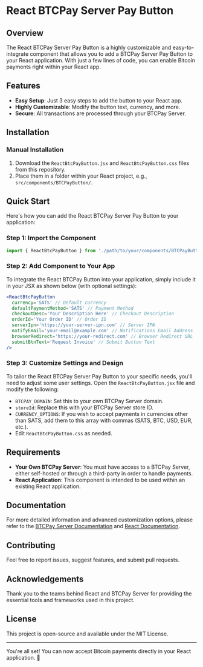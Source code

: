 # React BTCPay Server Pay Button

## Overview

The React BTCPay Server Pay Button is a highly customizable and easy-to-integrate component that allows you to add a BTCPay Server Pay Button to your React application. With just a few lines of code, you can enable Bitcoin payments right within your React app.

## Features

- **Easy Setup**: Just 3 easy steps to add the button to your React app.
- **Highly Customizable**: Modify the button text, currency, and more.
- **Secure**: All transactions are processed through your BTCPay Server.

## Installation

### Manual Installation

1. Download the `ReactBtcPayButton.jsx` and `ReactBtcPayButton.css` files from this repository.
2. Place them in a folder within your React project, e.g., `src/components/BTCPayButton/`.

## Quick Start

Here's how you can add the React BTCPay Server Pay Button to your application:

### Step 1: Import the Component

```jsx
import { ReactBtcPayButton } from './path/to/your/components/BTCPayButton/ReactBtcPayButton';
```

### Step 2: Add Component to Your App

To integrate the React BTCPay Button into your application, simply include it in your JSX as shown below (with optional settings):

```jsx
<ReactBtcPayButton
  currency='SATS' // Default currency
  defaultPaymentMethod='SATS' // Payment Method
  checkoutDesc='Your Description Here' // Checkout Description
  orderId='Your Order ID' // Order ID
  serverIpn='https://your-server-ipn.com' // Server IPN
  notifyEmail='your-email@example.com' // Notifications Email Address
  browserRedirect='https://your-redirect.com' // Browser Redirect URL
  submitBtnText='Request Invoice' // Submit Button Text
/>
```

### Step 3: Customize Settings and Design

To tailor the React BTCPay Server Pay Button to your specific needs, you'll need to adjust some user settings. Open the `ReactBtcPayButton.jsx` file and modify the following:

- `BTCPAY_DOMAIN`: Set this to your own BTCPay Server domain.
- `storeId`: Replace this with your BTCPay Server store ID.
- `CURRENCY_OPTIONS`: If you wish to accept payments in currencies other than SATS, add them to this array with commas (SATS, BTC, USD, EUR, etc.).
- Edit `ReactBtcPayButton.css` as needed.

## Requirements

- **Your Own BTCPay Server**: You must have access to a BTCPay Server, either self-hosted or through a third-party in order to handle payments.
- **React Application**: This component is intended to be used within an existing React application.

## Documentation

For more detailed information and advanced customization options, please refer to the [BTCPay Server Documentation](https://docs.btcpayserver.org/) and [React Documentation](https://legacy.reactjs.org/docs/getting-started.html).

## Contributing

Feel free to report issues, suggest features, and submit pull requests.

## Acknowledgements

Thank you to the teams behind React and BTCPay Server for providing the essential tools and frameworks used in this project.

## License

This project is open-source and available under the MIT License.

---

You're all set! You can now accept Bitcoin payments directly in your React application. 🚀
